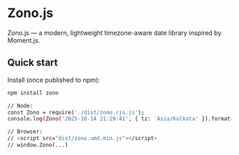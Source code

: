 # Zono.js

Zono.js — a modern, lightweight timezone-aware date library inspired by Moment.js.

## Quick start

Install (once published to npm):
```bash
npm install zono

// Node:
const Zono = require('./dist/zono.cjs.js');
console.log(Zono('2025-10-14 21:29:41', { tz: 'Asia/Kolkata' }).format('LLLL'));

// Browser:
// <script src="dist/zono.umd.min.js"></script>
// window.Zono(...)
